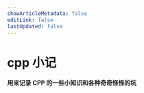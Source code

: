 ```yaml
---
showArticleMetadata: false
editLink: false
lastUpdated: false
---
```


# cpp 小记

**用来记录 CPP 的一些小知识和各种奇奇怪怪的坑**